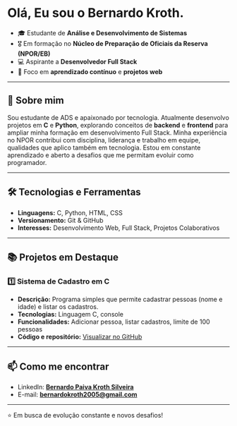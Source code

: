 # Olá, Eu sou o Bernardo Kroth.

* 🎓 Estudante de **Análise e Desenvolvimento de Sistemas** 
* 🎖️ Em formação no **Núcleo de Preparação de Oficiais da Reserva (NPOR/EB)** 
* 💻 Aspirante a **Desenvolvedor Full Stack** 
* 🌱 Foco em **aprendizado contínuo** e **projetos web**

---

## 🚀 Sobre mim

Sou estudante de ADS e apaixonado por tecnologia. Atualmente desenvolvo projetos em **C** e **Python**, explorando conceitos de **backend** e **frontend** para ampliar minha formação em desenvolvimento Full Stack.
Minha experiência no NPOR contribui com disciplina, liderança e trabalho em equipe, qualidades que aplico também em tecnologia.
Estou em constante aprendizado e aberto a desafios que me permitam evoluir como programador.

---

## 🛠️ Tecnologias e Ferramentas

* **Linguagens:** C, Python, HTML, CSS
* **Versionamento:** Git & GitHub
* **Interesses:** Desenvolvimento Web, Full Stack, Projetos Colaborativos

---

## 📚 Projetos em Destaque

### 1️⃣ Sistema de Cadastro em C
- **Descrição:** Programa simples que permite cadastrar pessoas (nome e idade) e listar os cadastros.
- **Tecnologias:** Linguagem C, console
- **Funcionalidades:** Adicionar pessoa, listar cadastros, limite de 100 pessoas
- **Código e repositório:** [Visualizar no GitHub](https://github.com/Bernardokrothh/projeto-c-cadastro)
---

## 📫 Como me encontrar

* LinkedIn: [**Bernardo Paiva Kroth Silveira**](https://www.linkedin.com/in/bernardo-paiva-kroth-silveira-96a8b737b/)
* E-mail: **[bernardokroth2005@gmail.com](mailto:bernardokroth2005@gmail.com)**

---

⭐ Em busca de evolução constante e novos desafios!
